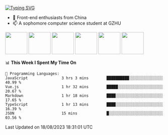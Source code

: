 
[![Typing SVG](https://readme-typing-svg.demolab.com?font=Fira+Code&weight=500&size=26&pause=1000&width=435&lines=Hi%2CI+am+Tycho!%F0%9F%91%8B)](https://git.io/typing-svg)

<!--
<img align='right' src='https://media.giphy.com/media/l3fQ7hK1hpqujCXbG/giphy.gif' width='350'>
**Tycho457/Tycho457** is a ✨ _special_ ✨ repository because its `README.md` (this file) appears on your GitHub profile.

Here are some ideas to get you started:

- 🔭 I’m currently working on ...
- 🌱 I’m currently learning ...
- 👯 I’m looking to collaborate on ...
- 🤔 I’m looking for help with ...
- 💬 Ask me about ...
- 📫 How to reach me: ...
- 😄 Pronouns: ...
- ⚡ Fun fact: ...
-->
- 🌱 Front-end enthusiasts from China
- 📫 A sophomore computer science student at GZHU

<div>
 <img src='https://media.giphy.com/media/XAxylRMCdpbEWUAvr8/giphy.gif' width='70'>
 <img src='https://media.giphy.com/media/ln7z2eWriiQAllfVcn/giphy.gif' width='70'>
 <img src='https://media.giphy.com/media/eNAsjO55tPbgaor7ma/giphy.gif' width='70'>
 <img src='https://media.giphy.com/media/VgGthkhUvGgOit7Y9i/giphy.gif' width='70'>
 <img src='https://media.giphy.com/media/kdFc8fubgS31b8DsVu/giphy.gif' width='70'>
 <img src='https://media.giphy.com/media/IdyAQJVN2kVPNUrojM/giphy.gif' width='70'>
</div>



<!--START_SECTION:waka-->
📊 **This Week I Spent My Time On** 

```text
💬 Programming Languages: 
JavaScript               3 hrs 3 mins        ██████████░░░░░░░░░░░░░░░   40.99 % 
Vue.js                   1 hr 32 mins        █████░░░░░░░░░░░░░░░░░░░░   20.67 % 
Markdown                 1 hr 18 mins        ████░░░░░░░░░░░░░░░░░░░░░   17.65 % 
TypeScript               1 hr 13 mins        ████░░░░░░░░░░░░░░░░░░░░░   16.39 % 
JSON                     15 mins             █░░░░░░░░░░░░░░░░░░░░░░░░   03.56 % 
```


 Last Updated on 18/08/2023 18:31:01 UTC
<!--END_SECTION:waka-->

